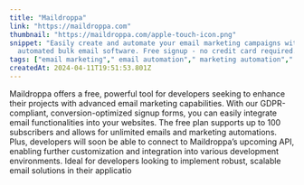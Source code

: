 ```yaml
---
title: "Maildroppa"
link: "https://maildroppa.com"
thumbnail: "https://maildroppa.com/apple-touch-icon.png"
snippet: "Easily create and automate your email marketing campaigns with our reliable
  automated bulk email software. Free signup - no credit card required."
tags: ["email marketing"," email automation"," marketing automation"," email"," saas"," software as a service"]
createdAt: 2024-04-11T19:51:53.801Z
---
```

Maildroppa offers a free, powerful tool for developers seeking to enhance their projects with advanced email marketing capabilities. With our GDPR-compliant, conversion-optimized signup forms, you can easily integrate email functionalities into your websites. The free plan supports up to 100 subscribers and allows for unlimited emails and marketing automations. Plus, developers will soon be able to connect to Maildroppa’s upcoming API, enabling further customization and integration into various development environments. Ideal for developers looking to implement robust, scalable email solutions in their applicatio
